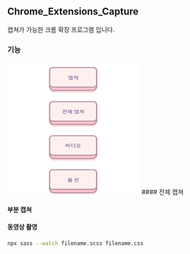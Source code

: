 ## Chrome_Extensions_Capture
캡쳐가 가능한 크롬 확장 프로그램 입니다.

### 기능
<img src="https://github.com/hindong/Chrome_Extensions_Capture/blob/main/doc/popup.png" width="300" height="300">
#### 전체 캡쳐

#### 부분 캡쳐

#### 동영상 촬영


``` bash
npx sass --watch filename.scss filename.css
```
